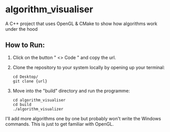 # algorithm_visualiser
A C++ project that uses OpenGL & CMake to show how algorithms work under the hood 

## How to Run:
1. Click on the button " <> Code " and copy the url.


2. Clone the repository to your system locally by opening up your terminal:

    ```
    cd Desktop/
    git clone {url} 
    ```
3. Move into the "build" directory and run the programme:

    ```
    cd algorithm_visualiser
    cd build
    ./algorithm_visualizer
    ```

I'll add more algorithms one by one but probably won't write the Windows commands. This is just to get familiar with OpenGL.




